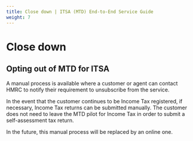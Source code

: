 ```yaml
---
title: Close down | ITSA (MTD) End-to-End Service Guide
weight: 7
---
```


<!--- Section owner: MTD Programme --->

# Close down

## Opting out of MTD for ITSA

A manual process is available where a customer or agent can contact HMRC to notify their requirement to unsubscribe from the service.

In the event that the customer continues to be Income Tax registered, if necessary, Income Tax returns can be submitted manually.  The customer does not need to leave the MTD pilot for Income Tax in order to submit a self-assessment tax return.

In the future, this manual process will be replaced by an online one.
